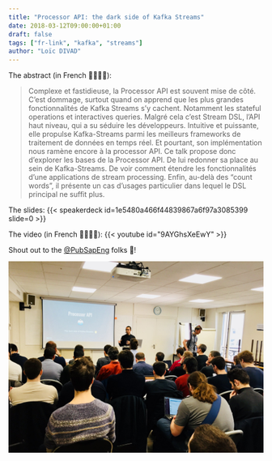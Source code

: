 ```yaml
---
title: "Processor API: the dark side of Kafka Streams"
date: 2018-03-12T09:00:00+01:00
draft: false
tags: ["fr-link", "kafka", "streams"]
author: "Loïc DIVAD"
---
```


The abstract (in French 🧀🍷🇫🇷):
> Complexe et fastidieuse, la Processor API est souvent mise de côté. C’est dommage, surtout quand on apprend que les plus grandes fonctionnalités de Kafka Streams s’y cachent. Notamment les stateful operations et interactives queries. Malgré cela c’est Stream DSL, l’API haut niveau, qui a su séduire les développeurs. Intuitive et puissante, elle propulse Kafka-Streams parmi les meilleurs frameworks de traitement de données en temps réel. Et pourtant, son implémentation nous ramène encore à la processor API. Ce talk propose donc d’explorer les bases de la Processor API. De lui redonner sa place au sein de Kafka-Streams. De voir comment étendre les fonctionnalités d’une applications de stream processing. Enfin, au-delà des “count words”, il présente un cas d’usages particulier dans lequel le DSL principal ne suffit plus.
>

The slides:
{{< speakerdeck id=1e5480a466f44839867a6f97a3085399 slide=0 >}}

The video (in French 🧀🍷🇫🇷):
{{< youtube id="9AYGhsXeEwY" >}}

Shout out to the [@PubSapEng](https://twitter.com/PubSapientEng) folks 💖!

![Lolo on stage at Xebia France](/images/talks/02_processor_api.jpg)    
